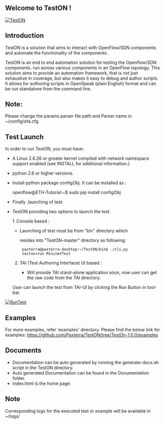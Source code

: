 Welcome to TestON !
-------------------
[![TestON](http://ubuntuone.com/3TWEPjl4zVaXSFDuCxz6Hq)](#TestON)

Introduction
-------------
TestON is a solution that aims to interact with OpenFlow/SDN components and automate the functionality of the components.

TestON is an end to end automation solution for testing the Openflow/SDN components.
run across various components in an OpenFlow topology. This solution
aims to provide an automation framework, that is not just exhaustive in
coverage, but also makes it easy to debug and author scripts.
It allows for authoring scripts in OpenSpeak (plain English) format and can be run standalone from the command line.


Note:
-----

Please change the params parser file path and Parser name in ~/config/ofa.cfg



Test Launch
------------

In order to run TestON, you must have:

* A Linux 2.6.26 or greater kernel compiled with network namespace support
  enabled (see INSTALL for additional information.)

* python 2.6 or higher versions.

* Install python package configObj. It can be installed as :

     openflow@ETH-Tutorial:~$ sudo pip install configObj


* Finally ,launching of test:

* TestON providing two options to launch the test.

  1 .Console based :

     * Launching of test must be from "bin" directory which

       resides into "TestON-master" directory as following:

            paxterra@paxterra-desktop:~/TestON/bin$ ./cli.py
            teston>run MininetTest

  2. TAI (Test Authoring Interface) UI based :

     * Will provide TAI stand-alone application soon, now user can get the raw code from the TAI directory.

  User can launch the test from TAI-UI by clicking the Run Button in tool-bar.

[![RunTest](http://ubuntuone.com/0rPR4VLXF6WbExKeqeKLkN)](#RunTest)


Examples
--------
For more examples, refer 'examples' directory.
Please find the below link for examples:
     https://github.com/Paxterra/TestON/tree/TestOn-1.0.0/examples



Documents
---------
* Documentation can be auto generated by running the generate-docs.sh script in the TestON directory.
* Auto generated Documentation can be found in the Documentation folder.
* index.html is the home page.


 Note
-------
Corresponding logs for the executed test or example will be available in ~/logs/
